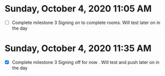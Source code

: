 # Sunday, October 4, 2020 11:05 AM
- [ ] Complete milestone 3
Signing on to complete rooms. Will test later on in the day
# Sunday, October 4, 2020 11:35 AM
- [x] Complete milestone 3
Signing off for now . Will test and push later on in the day